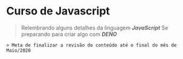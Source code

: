 # Curso de Javascript

> Relembrando alguns detalhes da linguagem **_JavaScript_**
> Se preparando para criar algo com **_DENO_** 


```
> Meta de finalizar a revisão do conteúdo até o final do mês de Maio/2020
```
